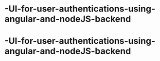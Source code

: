 # -UI-for-user-authentications-using-angular-and-nodeJS-backend
# -UI-for-user-authentications-using-angular-and-nodeJS-backend
